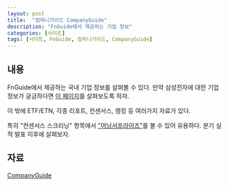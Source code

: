 ```yaml
---
layout: post
title:  "컴퍼니가이드 CompanyGuide"
description: "FnGuide에서 제공하는 기업 정보"
categories: [사이트]
tags: [사이트, FnGuide, 컴퍼니가이드, CompanyGuide]
---
```


## 내용

FnGuide에서 제공하는 국내 기업 정보를 살펴볼 수 있다. 만약 삼성전자에 대한 기업 정보가 궁금하다면 [이 페이지](http://comp.fnguide.com/SVO2/ASP/SVD_Main.asp?pGB=1&gicode=A005930&cID=&MenuYn=Y&ReportGB=D&NewMenuID=Y&stkGb=701)를 살펴보도록 하자. 

이 밖에 ETF/ETN, 각종 리포트, 컨센서스, 랭킹 등 여러가지 자료가 있다. 

특히 "컨센서스 스크리닝" 항목에서 ["어닝서프라이즈"](http://comp.fnguide.com/SVO2/ASP/SVD_EarSurprise.asp?pGB=1&gicode=A005930&cID=&MenuYn=Y&ReportGB=&NewMenuID=203&stkGb=701)를 볼 수 있어 유용하다. 분기 실적 발표 이후에 살펴보자.

## 자료

[CompanyGuide](http://comp.fnguide.com/)
